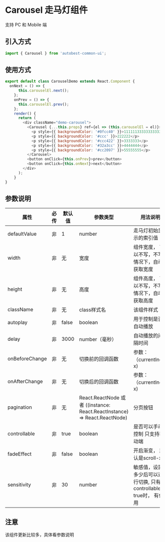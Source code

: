 # Carousel 走马灯组件

支持 PC 和 Mobile 端

## 引入方式
```javascript
import { Carousel } from 'autobest-common-ui';
```

## 使用方式

```javascript
export default class CarouselDemo extends React.Component {
  onNext = () => {
      this.carouselEl.next();
    };
    onPrev = () => {
      this.carouselEl.prev();
    };
    render() {
      return (
        <div className="demo-carousel">
          <Carousel {...this.props} ref={el => (this.carouselEl = el)}>
            <p style={{ backgroundColor: '#0fcc40' }}>1111113333333333331111</p>
            <p style={{ backgroundColor: '#ccc' }}>222222</p>
            <p style={{ backgroundColor: '#ccc422' }}>3333333</p>
            <p style={{ backgroundColor: '#32a3cc' }}>4444444</p>
            <p style={{ backgroundColor: '#cc2097' }}>55555555</p>
          </Carousel>
          <button onClick={this.onPrev}>prev</button>
          <button onClick={this.onNext}>next</button>
        </div>
      );
    }
}
```

## 参数说明

| 属性 | 必传  | 默认值 | 参数类型 | 用法说明 |
| ------ | ------ | ------ | ------ | ------ |
| defaultValue | 非 | 1 | number | 走马灯初始显示的索引值 |
| width | 非 | 无 | 宽度 | 组件宽度， 可以不写，不写情况下，自动获取宽度 |
| height | 非 | 无 | 高度 | 组件高度， 可以不写，不写情况下，自动获取高度 |
| className | 非 | 无 | class样式名 | 该组件样式 |
| autoplay | 非 | false | boolean | 用于控制是否自动播放 |
| delay | 非 | 3000 | number（毫秒） | 自动播放的间隔时间 |
| onBeforeChange | 非 | 无 | 切换前的回调函数 | 参数：（currentIndex) |
| onAfterChange | 非 | 无 | 切换后的回调函数 | 参数：（currentIndex) |
| pagination | 非 | 无 | React.ReactNode 或者 ((instance: React.ReactInstance) => React.ReactNode) | 分页按钮 |
| controllable | 非 | true | boolean | 是否可以手动控制 只支持移动端 |
| fadeEffect | 非 | false | boolean | 开启渐变， 默认是scroll-x |
| sensitivity | 非 | 30 | number | 敏感值，设置多少后可以进行切换, 只有在 controllable = true时， 有作用|

## 注意

该组件更新比较多，具体看参数说明